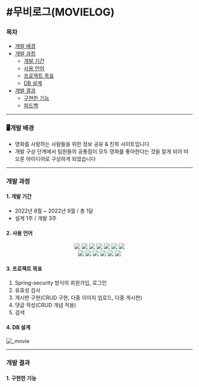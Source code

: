 # #무비로그(MOVIELOG)


<h3>목차</h3>


+ [개발 배경](#개발-배경)
+ [개발 과정](#개발-과정)
  + [개발 기간](#1-개발-기간)
  + [사용 언어](#2-사용-언어)
  + [프로젝트 목표](#3-프로젝트-목표)
  + [DB 설계](#4-DB-설계)
+ [개발 결과](#개발-결과)
  + [구현한 기능](#1-구현한-기능)
  + [피드백](#2-피드백)

 * * *
<h3>🖥️개발 배경</h3>

+ 영화를 사랑하는 사람들을 위한 정보 공유 & 친목 사이트입니다
+ 개발 구상 단계에서 팀원들의 공통점이 모두 영화를 좋아한다는 것을 알게 되어 떠오른 아이디어로 구상하게 되었습니다

 * * *
<h3>개발 과정</h3>

<h4>1. 개발 기간</h4>

+ 2022년 8월 ~ 2022년 9월 / 총 1달
+ 설계 1주 / 개발 3주

<h4>2. 사용 언어</h4>

<div align=center> 
  <img src="https://img.shields.io/badge/java-007396?style=for-the-badge&logo=java&logoColor=white"> 
  <img src="https://img.shields.io/badge/html5-E34F26?style=for-the-badge&logo=html5&logoColor=white"> 
  <img src="https://img.shields.io/badge/css-1572B6?style=for-the-badge&logo=css3&logoColor=white"> 
  <img src="https://img.shields.io/badge/javascript-F7DF1E?style=for-the-badge&logo=javascript&logoColor=black"> 
  <img src="https://img.shields.io/badge/jquery-0769AD?style=for-the-badge&logo=jquery&logoColor=white">
  <img src="https://img.shields.io/badge/oracle-F80000?style=for-the-badge&logo=oracle&logoColor=white"> 
  <img src="https://img.shields.io/badge/mysql-4479A1?style=for-the-badge&logo=mysql&logoColor=white"> 
<br>
  <img src="https://img.shields.io/badge/spring-6DB33F?style=for-the-badge&logo=spring&logoColor=white"> 
  <img src="https://img.shields.io/badge/bootstrap-7952B3?style=for-the-badge&logo=bootstrap&logoColor=white">
  <img src="https://img.shields.io/badge/apache tomcat-F8DC75?style=for-the-badge&logo=apachetomcat&logoColor=white">
  <img src="https://img.shields.io/badge/github-181717?style=for-the-badge&logo=github&logoColor=white">
  <img src="https://img.shields.io/badge/git-F05032?style=for-the-badge&logo=git&logoColor=white">
  <img src="https://img.shields.io/badge/fontawesome-339AF0?style=for-the-badge&logo=fontawesome&logoColor=white">
</div>

<h4>3. 프로젝트 목표</h4>

1. Spring-security 방식의 회원가입, 로그인
2. 유효성 검사
3. 게시판 구현(CRUD 구현, 다중 이미지 업로드, 다중 게시판)
4. 댓글 작성(CRUD 개념 적용)
5. 검색

<h4>4. DB 설계</h4>


![_movie](https://user-images.githubusercontent.com/118376561/202316994-436932bd-4076-42b0-ab89-a6e883d95d63.png)

***
<h3>개발 결과</h3>

<h4>1. 구현한 기능</h4>











